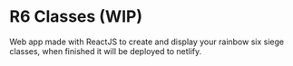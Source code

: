 # R6 Classes (WIP)

Web app made with ReactJS to create and display your rainbow six siege classes, when finished it will be deployed to netlify.
